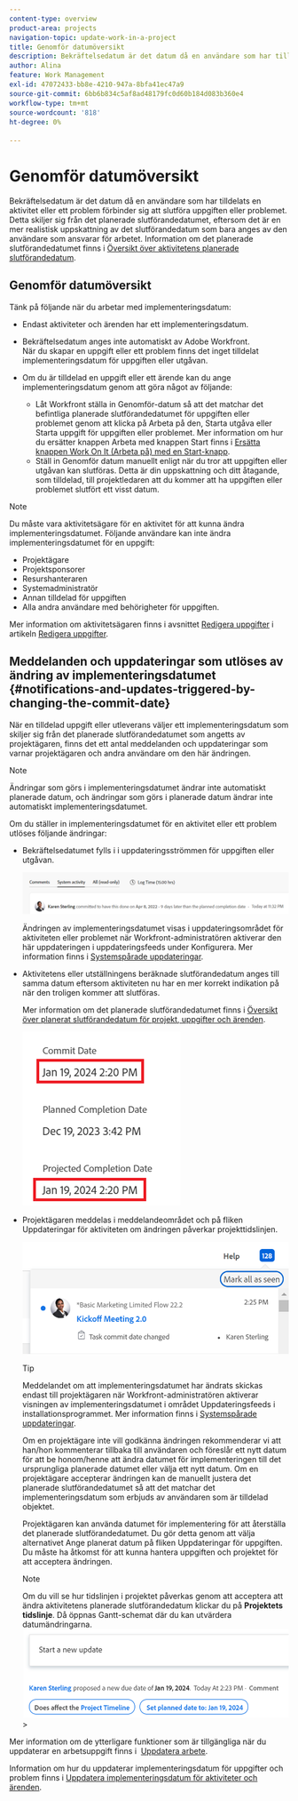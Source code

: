 ```yaml
---
content-type: overview
product-area: projects
navigation-topic: update-work-in-a-project
title: Genomför datumöversikt
description: Bekräftelsedatum är det datum då en användare som har tilldelats en aktivitet eller ett problem förbinder sig att slutföra uppgiften eller problemet. Detta skiljer sig från det planerade slutförandedatumet, eftersom det är en mer realistisk uppskattning av det slutförandedatum som bara anges av den användare som ansvarar för arbetet. Mer information om det planerade slutförandedatumet finns i Översikt över aktivitetens planerade slutförandedatum.
author: Alina
feature: Work Management
exl-id: 47072433-bb8e-4210-947a-8bfa41ec47a9
source-git-commit: 6bb6b834c5af8ad48179fc0d60b184d083b360e4
workflow-type: tm+mt
source-wordcount: '818'
ht-degree: 0%

---
```


# Genomför datumöversikt

Bekräftelsedatum är det datum då en användare som har tilldelats en aktivitet eller ett problem förbinder sig att slutföra uppgiften eller problemet. Detta skiljer sig från det planerade slutförandedatumet, eftersom det är en mer realistisk uppskattning av det slutförandedatum som bara anges av den användare som ansvarar för arbetet. Information om det planerade slutförandedatumet finns i [Översikt över aktivitetens planerade slutförandedatum](../../../manage-work/tasks/task-information/task-planned-completion-date.md).

## Genomför datumöversikt

Tänk på följande när du arbetar med implementeringsdatum:

* Endast aktiviteter och ärenden har ett implementeringsdatum.
* Bekräftelsedatum anges inte automatiskt av Adobe Workfront.\
   När du skapar en uppgift eller ett problem finns det inget tilldelat implementeringsdatum för uppgiften eller utgåvan.
* Om du är tilldelad en uppgift eller ett ärende kan du ange implementeringsdatum genom att göra något av följande:

   * Låt Workfront ställa in Genomför-datum så att det matchar det befintliga planerade slutförandedatumet för uppgiften eller problemet genom att klicka på Arbeta på den, Starta utgåva eller Starta uppgift för uppgiften eller problemet. Mer information om hur du ersätter knappen Arbeta med knappen Start finns i  [Ersätta knappen Work On It (Arbeta på) med en Start-knapp](../../../people-teams-and-groups/create-and-manage-teams/work-on-it-button-to-start-button.md).
   * Ställ in Genomför datum manuellt enligt när du tror att uppgiften eller utgåvan kan slutföras. Detta är din uppskattning och ditt åtagande, som tilldelad, till projektledaren att du kommer att ha uppgiften eller problemet slutfört ett visst datum.

>[!NOTE]
>
>Du måste vara aktivitetsägare för en aktivitet för att kunna ändra implementeringsdatumet. Följande användare kan inte ändra implementeringsdatumet för en uppgift:
>
>* Projektägare
>* Projektsponsorer
>* Resurshanteraren
>* Systemadministratör
>* Annan tilldelad för uppgiften
>* Alla andra användare med behörigheter för uppgiften.
>
>Mer information om aktivitetsägaren finns i avsnittet [Redigera uppgifter](../../../manage-work/tasks/manage-tasks/edit-tasks.md#assignments) i artikeln [Redigera uppgifter](../../../manage-work/tasks/manage-tasks/edit-tasks.md).

## Meddelanden och uppdateringar som utlöses av ändring av implementeringsdatumet {#notifications-and-updates-triggered-by-changing-the-commit-date}

När en tilldelad uppgift eller utleverans väljer ett implementeringsdatum som skiljer sig från det planerade slutförandedatumet som angetts av projektägaren, finns det ett antal meddelanden och uppdateringar som varnar projektägaren och andra användare om den här ändringen.

>[!NOTE]
>
>Ändringar som görs i implementeringsdatumet ändrar inte automatiskt planerade datum, och ändringar som görs i planerade datum ändrar inte automatiskt implementeringsdatumet. 

Om du ställer in implementeringsdatumet för en aktivitet eller ett problem utlöses följande ändringar:

* Bekräftelsedatumet fylls i i uppdateringsströmmen för uppgiften eller utgåvan.

   ![](assets/update-stream-confirmation-that-commit-date-changed-nwe-350x73.png)

   Ändringen av implementeringsdatumet visas i uppdateringsområdet för aktiviteten eller problemet när Workfront-administratören aktiverar den här uppdateringen i uppdateringsfeeds under Konfigurera. Mer information finns i [Systemspårade uppdateringar](../../../administration-and-setup/set-up-workfront/system-tracked-update-feeds/system-tracked-update-feeds.md).

* Aktivitetens eller utställningens beräknade slutförandedatum anges till samma datum eftersom aktiviteten nu har en mer korrekt indikation på när den troligen kommer att slutföras.

   Mer information om det planerade slutförandedatumet finns i [Översikt över planerat slutförandedatum för projekt, uppgifter och ärenden](../../../manage-work/projects/planning-a-project/project-projected-completion-date.md).

   ![](assets/task-projected-completion-date-in-details-highlighted-nwe-350x230.png)

* Projektägaren meddelas i meddelandeområdet och på fliken Uppdateringar för aktiviteten om ändringen påverkar projekttidslinjen.

   ![](assets/in-product-notification-commit-date-changed-nwe-350x149.png)

   <!--
  <p data-mc-conditions="QuicksilverOrClassic.Draft mode">(NOTE: the tip below is actually wrong and the updates feeds should not control this setting, but at this time it does, according to this issue in Hub: https://hub.workfront.com/issue/61e1aa5e0002a186fdd0a73a10db0fc3/updates?email-source=comm</p>
  -->

   >[!TIP]
   Meddelandet om att implementeringsdatumet har ändrats skickas endast till projektägaren när Workfront-administratören aktiverar visningen av implementeringsdatumet i området Uppdateringsfeeds i installationsprogrammet. Mer information finns i [Systemspårade uppdateringar](../../../administration-and-setup/set-up-workfront/system-tracked-update-feeds/system-tracked-update-feeds.md).

   Om en projektägare inte vill godkänna ändringen rekommenderar vi att han/hon kommenterar tillbaka till användaren och föreslår ett nytt datum för att be honom/henne att ändra datumet för implementeringen till det ursprungliga planerade datumet eller välja ett nytt datum. Om en projektägare accepterar ändringen kan de manuellt justera det planerade slutförandedatumet så att det matchar det implementeringsdatum som erbjuds av användaren som är tilldelad objektet.

   Projektägaren kan använda datumet för implementering för att återställa det planerade slutförandedatumet. Du gör detta genom att välja alternativet Ange planerat datum på fliken Uppdateringar för uppgiften. Du måste ha åtkomst för att kunna hantera uppgiften och projektet för att acceptera ändringen.

   >[!NOTE]
   Om du vill se hur tidslinjen i projektet påverkas genom att acceptera att ändra aktivitetens planerade slutförandedatum klickar du på **Projektets tidslinje**. Då öppnas Gantt-schemat där du kan utvärdera datumändringarna.
   ![](assets/project-owner-notification-update-stream-that-commit-date-affects-project-timeline-highlighted-nwe-350x139.png)  >

Mer information om de ytterligare funktioner som är tillgängliga när du uppdaterar en arbetsuppgift finns i  [Uppdatera arbete](../../../workfront-basics/updating-work-items-and-viewing-updates/update-work.md). 

Information om hur du uppdaterar implementeringsdatum för uppgifter och problem finns i [Uppdatera implementeringsdatum för aktiviteter och ärenden](../../../manage-work/projects/updating-work-in-a-project/update-commit-date-on-tasks-and-issues.md).

<!--
<div data-mc-conditions="QuicksilverOrClassic.Draft mode">
<h2>Update Commit Dates on tasks and issues</h2>
<p>(NOTE:&nbsp;moved to its own article) </p>
<p>Updating the Commit Date is identical for tasks and issues.</p>
<ol>
<li value="1"> <p>Go to a task or issue that you are assigned to as the <strong>Task Owner</strong>.</p> <p>For more information about finding out who the Task Owner for an issue or task is, see the section <a href="../../../manage-work/tasks/manage-tasks/edit-tasks.md#assignments" class="MCXref xref">Edit tasks</a> in the article <a href="../../../manage-work/tasks/manage-tasks/edit-tasks.md" class="MCXref xref">Edit tasks</a>.</p> </li>
<li value="2"> <p>Click Work on it in the task or issue header</p> <p>Or</p> <p>Click <strong>Start Task</strong> or <strong>Start Issue</strong> if the Work on it button has been customized in your environment to indicate that you are now working on the work item. </p> <p>At this time, the Commit Date and the Planned Completion Date of the task or issue are the same.</p> </li>
<li value="3"> <p data-mc-conditions="QuicksilverOrClassic.Quicksilver">(Optional) If you clicked Start Task or Start Issue, click <strong>Undo</strong> in the lower-left corner of the screen. The Commit Date is removed. </p> <p>For information about replacing the Work On&nbsp;It button with a Start button, see <span href="../../../people-teams-and-groups/create-and-manage-teams/work-on-it-button-to-start-button.md"><a href="../../../people-teams-and-groups/create-and-manage-teams/work-on-it-button-to-start-button.md" class="MCXref xref">Replace the Work On It button with a Start button</a></span>.</p> <note type="tip">
The option to undo your selection to start your work is not available when you click
<span style="font-weight: bold;" data-mc-conditions="QuicksilverOrClassic.Quicksilver">Work on it</span>.
</note> </li>
<li value="4"> <p> Expand the <strong>This will be done by</strong> date picker, and select a new Commit Date.</p>
<div>
<div data-mc-conditions="QuicksilverOrClassic.Quicksilver">
<p>Click <strong>Updates</strong> in the left panel, then click the <strong>Start a new update</strong>><strong>Commit Date</strong></p>
<p>Or</p>
<p>Click <strong>Task Details</strong> or <strong>Issue Details</strong> in the left panel, then double click&nbsp;<strong>Commit Date</strong> and select a new date from calendar. </p>
</div>
<p>The Commit Date and the Planned Completion date are no longer the same.</p>
<p>Instead, the Commit Date and the Projected Completion Date of the task or issue become the same.</p>
<p>The changes are saved automatically.</p>
<p>The Project Owner is notified that you have suggested a new Commit Date for the task or issue and can, at this time, update the Planned Completion Date of the task or issue to match the Commit Date you suggested. For information about the notifications and updates that are triggered by this change, see the section <a href="#notifications-and-updates-triggered-by-changing-the-commit-date" class="MCXref xref">Notifications and updates triggered by changing the Commit Date</a> in this article.</p>
</div> </li>
</ol>
</div>
-->
